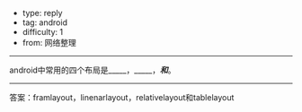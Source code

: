 - type: reply
- tag: android
- difficulty:  1
- from: 网络整理

--------

android中常用的四个布局是_____，_____，_____和_____。

---------

答案：framlayout，linenarlayout，relativelayout和tablelayout

